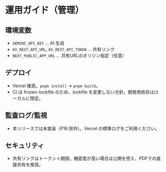 # 運用ガイド（管理）

## 環境変数

- `GEMINI_API_KEY` … AI 生成
- `KV_REST_API_URL`, `KV_REST_API_TOKEN` … 共有リンク
- `NEXT_PUBLIC_APP_URL` … 共有URLのオリジン指定（任意）

## デプロイ

- Vercel 推奨。`pnpm install` → `pnpm build`。
- CI は frozen-lockfile のため、lockfile を変更しない方針。開発用依存はローカルに限定。

## 監査ログ/監視

- 本リリースでは未実装（P18 除外）。Vercel の標準ログをご利用ください。

## セキュリティ

- 共有リンクはトークン＋期限。機密度が高い場合は公開を控え、PDFでの直接共有を推奨。
